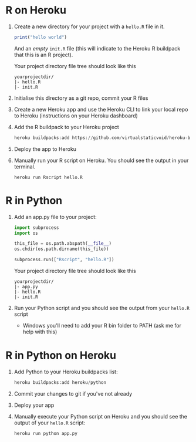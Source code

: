 # R on Heroku

1. Create a new directory for your project with a `hello.R` file in it. 

    ```r
    print("hello world")
    ```

    And an *empty* `init.R` file (this will indicate to the Heroku R buildpack that this is an R project). 

    Your project directory file tree should look like this

    ```
    yourprojectdir/
    |- hello.R
    |- init.R
    ```

2. Initialise this directory as a git repo, commit your R files
3. Create a new Heroku app and use the Heroku CLI to link your local repo to Heroku (instructions on your Heroku dashboard)
4. Add the R buildpack to your Heroku project

    ```python
    heroku buildpacks:add https://github.com/virtualstaticvoid/heroku-buildpack-r.git
    ```

5. Deploy the app to Heroku
6. Manually run your R script on Heroku. You should see the output in your terminal.

    ```
    heroku run Rscript hello.R
    ```

# R in Python

1. Add an app.py file to your project:

    ```python
    import subprocess
    import os   

    this_file = os.path.abspath(__file__)
    os.chdir(os.path.dirname(this_file))

    subprocess.run(["Rscript", "hello.R"])
    ```

    Your project directory file tree should look like this

    ```
    yourprojectdir/
    |- app.py
    |- hello.R
    |- init.R
    ```

2. Run your Python script and you should see the output from your `hello.R` script
    - Windows you'll need to add your R bin folder to PATH (ask me for help with this)

# R in Python on Heroku

1. Add Python to your Heroku buildpacks list:

    ```python
    heroku buildpacks:add heroku/python
    ```

2. Commit your changes to git if you've not already
3. Deploy your app
4. Manually execute your Python script on Heroku and you should see the output of your `hello.R` script:

    ```python
    heroku run python app.py
    ```